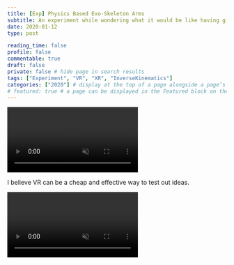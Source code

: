 ```yaml
---
title: [Exp] Physics Based Exo-Skeleton Arms
subtitle: An experiment while wondering what it would be like having giant arms
date: 2020-01-12
type: post

reading_time: false
profile: false
commentable: true
draft: false
private: false # hide page in search results
tags: ["Experiment", "VR", "XR", "InverseKinematics"]
categories: ["2020"] # display at the top of a page alongside a page’s metadata
# featured: true # a page can be displayed in the Featured block on the homepage. This is useful for sticky, announcement blog posts or selected publications etc.
---
```

<div class="video_thing">
    <video muted autoplay="" name="media" loop=""><source src="https://raw.githack.com/Denchyaknow/GitSite_Dencho/Develop/content/projects/experiments/physicsBasedExoArms/XRLog_2020_001.webm" type="video/mp4"></video>
</div>


<p>I believe VR can be a cheap and effective way to test out ideas.</p>

<div class="video_thing">
    <video muted autoplay="" name="media1" loop=""><source src="https://raw.githack.com/Denchyaknow/GitSite_Dencho/Develop/content/projects/experiments/physicsBasedExoArms/XRLog_2020_005.webm" type="video/mp4"></video>
</div>

